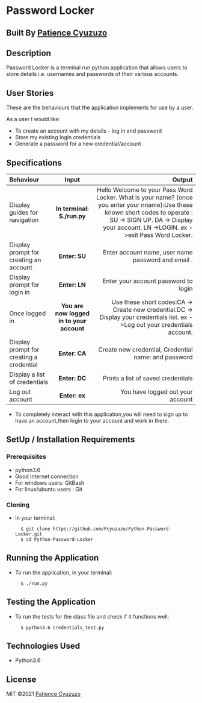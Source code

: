 # Password Locker

## Built By [Patience Cyuzuzo](https://github.com/Pcyuzuzo)

## Description
Password Locker is a terminal run python application that allows users to store details i.e. usernames and passwords of their various accounts.

## User Stories
These are the behaviours that the application implements for use by a user.

As a user I would like:
* To create an account with my details - log in and password
* Store my existing login credentials
* Generate a password for a new credential/account


## Specifications
| Behaviour | Input | Output |
| :---------------- | :---------------: | ------------------: |
| Display guides for navigation | **In terminal: $./run.py** | Hello Welcome to your Pass Word Locker. What is your name? (once you enter your nname):Use these known short codes to operate : SU -> SIGN UP.  DA -> Display your account.  LN ->LOGIN.  ex ->exit Pass Word Locker. |
| Display prompt for creating an account | **Enter: SU** | Enter account name, user name password and email .|
| Display prompt for login in | **Enter: LN** | Enter your account password to login |
| Once logged in | **You are now logged in to your  account** |  Use these short codes:CA -> Create new credential.DC -> Display your credentials list.  ex ->Log out your credentials account. |
| Display prompt for creating a credential | **Enter: CA** | Create new credential, Credential name: and password |
| Display a list of credentials | **Enter: DC** | Prints a list of saved credentials |
| Log out account  | **Enter: ex** | You have logged out your  account |

* To completely interact with this application,you will need to sign up to have an account,then login to your account and work in there.

## SetUp / Installation Requirements
### Prerequisites
* python3.6
* Good internet connection
*  For windows users:  GitBash
* For linux/ubuntu users : Git


### Cloning
* In your terminal:
        
        $ git clone https://github.com/Pcyuzuzo/Python-Password-Locker.git
        $ cd Python-Password-Locker

## Running the Application
* To run the application, in your terminal:

        $ ./run.py
      
        
## Testing the Application
* To run the tests for the class file and check if it functions well:

        $ python3.6 credentials_test.py
        
## Technologies Used
* Python3.6

## License
MIT &copy;2021 [Patience Cyuzuzo](https://github.com/Pcyuzuzo)
